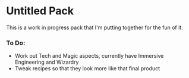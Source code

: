 Untitled Pack
=============

This is a work in progress pack that I'm putting together for the fun of it.


### To Do:

+ Work out Tech and Magic aspects, currently have Immersive Engineering and Wizardry
+ Tweak recipes so that they look more like that final product